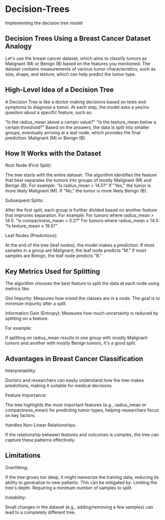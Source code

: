 # Decision-Trees
Implementing the decision tree model

## Decision Trees Using a Breast Cancer Dataset Analogy
Let's use the breast cancer dataset, which aims to classify tumors as Malignant (M) or Benign (B) based on the features you mentioned. The dataset contains measurements of various tumor characteristics, such as size, shape, and texture, which can help predict the tumor type.

## High-Level Idea of a Decision Tree
A Decision Tree is like a doctor making decisions based on tests and symptoms to diagnose a tumor. At each step, the model asks a yes/no question about a specific feature, such as:

"Is the radius_mean above a certain value?"
"Is the texture_mean below a certain threshold?"
Based on the answers, the data is split into smaller groups, eventually arriving at a leaf node, which provides the final prediction: Malignant (M) or Benign (B).

## How It Works with the Dataset
Root Node (First Split):

The tree starts with the entire dataset. The algorithm identifies the feature that best separates the tumors into groups of mostly Malignant (M) and Benign (B).
For example:
"Is radius_mean > 14.5?"
If "Yes," the tumor is more likely Malignant (M).
If "No," the tumor is more likely Benign (B).

Subsequent Splits:

After the first split, each group is further divided based on another feature that improves separation.
For example:
For tumors where radius_mean > 14.5:
"Is compactness_mean > 0.2?"
For tumors where radius_mean ≤ 14.5:
"Is texture_mean ≤ 19.5?"

Leaf Nodes (Predictions):

At the end of the tree (leaf nodes), the model makes a prediction:
If most samples in a group are Malignant, the leaf node predicts "M."
If most samples are Benign, the leaf node predicts "B."

## Key Metrics Used for Splitting
The algorithm chooses the best feature to split the data at each node using metrics like:

Gini Impurity:
Measures how mixed the classes are in a node. The goal is to minimize impurity after a split.

Information Gain (Entropy):
Measures how much uncertainty is reduced by splitting on a feature.

For example:

If splitting on radius_mean results in one group with mostly Malignant tumors and another with mostly Benign tumors, it's a good split.

## Advantages in Breast Cancer Classification
Interpretability:

Doctors and researchers can easily understand how the tree makes predictions, making it suitable for medical decisions.

Feature Importance:

The tree highlights the most important features (e.g., radius_mean or compactness_mean) for predicting tumor types, helping researchers focus on key factors.

Handles Non-Linear Relationships:

If the relationship between features and outcomes is complex, the tree can capture these patterns effectively.

## Limitations

Overfitting:

If the tree grows too deep, it might memorize the training data, reducing its ability to generalize to new patients. This can be mitigated by:
Limiting the tree's depth.
Requiring a minimum number of samples to split.

Instability:

Small changes in the dataset (e.g., adding/removing a few samples) can lead to a completely different tree.
